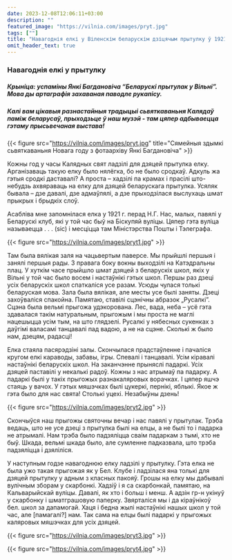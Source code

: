 ```yaml
---
date: 2023-12-08T12:06:11+03:00
description: ""
featured_image: "https://vilnia.com/images/pryt.jpg"
tags: [""]
title: "Навагоднія елкі у Віленскім беларускім дзіцячым прытулку ў 1921 годзе"
omit_header_text: true
---
```

### Навагоднія елкі у прытулку 

##### Крыніца: успаміны Янкі Багдановіча “Беларускі прытулак у Вільні”. Мова ды артаграфія захаваная паводле рукапісу.
##### Калі вам цікавыя разнастайныя традыцыі сьвяткаваньня Калядаў паміж беларусаў, прыходзьце ў наш музэй - там цяпер адбываецца гэтаму прысьвечаная выстава! 

{{< figure src="https://vilnia.com/images/pryt.jpg" title="Сямейныя здымкі сьвяткаваньня Новага году з фотаархіву Янкі Багдановіча" >}}

Кожны год у часы Калядных свят ладзілі для дзяцей прытулка елку. Арганізаваць такую елку было нялёгка, бо не было сродкаў. Адкуль жа гэтыя сродкі даставалі? А проста – хадзілі па крамах і прасілі што-небудзь ахвяраваць на елку для дзяцей беларускага прытулка. Усяляк бывала – дзе давалі, дзе адмаўлялі, а дзе прыходзілася выслухаць шмат прыкрых і брыдкіх слоў.

Асабліва мне запомнілася елка у 1921 г. перад Н.Г. Нас, малых, павялі у Беларускі клуб, які у той час быў на Біскупяй вуліцы. Цяпер гэта вуліца называецца . . . (sic) і месціцца там Міністэрства Пошты і Тэлеграфа.

{{< figure src="https://vilnia.com/images/pryt1.jpg" >}}

Там была вялікая заля на чацьвертым паверсе. Мы прыйшлі першыя і занялі першыя рады. З правага боку вокны выходзілі на Катэдральны плац. У хуткім часе прыйшло шмат дзяцей з беларускіх школ, якіх у Вільні у той час было восем і настаўнікі гэтых школ. Першы раз дзеці усіх беларускіх школ спаткаліся усе разам. Усюды чулася толькі беларуская мова. Зала была вялікая, але месты усе былі заняты. Дзеці захоўваліся спакойна. Памятаю, ставілі сцэнічны абразок „Русалкі”. Сцэна была вельмі прыгожа удэкорована. Лес, вада, неба – усё гэта здавалася такім натуральным, прыгожым і мы проста не маглі нацешыцца усім тым, на што глядзелі. Русалкі у нябесных сукенках з даўгімі валасамі танцавалі пад вадою, а не на сцэне. Сколькі ж было нам, дзецям, радасці!

Елка стаяла пасярэдзіні залы. Скончылася прадстаўленне і пачаліся кругом елкі караводы, забавы, ігры. Спевалі і танцавалі. Усім кіравалі настаўнікі беларускіх школ. На заканчэнне прыняслі падаркі. Усіх дзяцей паставілі у некалькі радоў. Кожны з нас атрымаў па падарку. А падаркі былі у такіх прыгожых разнакаляровых ворачках. І цяпер яшчэ стаяць у вачох. У гэтых мяшэчках былі цукеркі, пернікі, яблыкі. Якое ж гэта было для нас свята! Столькі уцехі. Незабыўны дзень!

{{< figure src="https://vilnia.com/images/pryt2.jpg" >}}

Скончыўся наш прыгожы святочны вечар і нас павялі у прытулак. Трэба ведаць, што не усе дзеці з прытулка былі на елцы, а не былі то і падарка не атрымалі. Нам трэба было падзяліцца сваім падаркам з тымі, хто не быў. Шкада, вельмі шкада было, але сумленне падказвала, што трэба падзяліцца і дзяліліся.

У наступным годзе навагоднюю елку ладзілі у прытулку. Гэта елка не была ужо такая прыгожая як у Бел. Клубе і ладзілася яна толькі для дзяцей прытулку у адным з класных пакояў. Грошы на елку мы дабывалі вулічным зборам у скарбонкі. Хадзіў і я са скарбонкай, памятаю, на Кальварыйскай вуліцы. Давалі, як хто і больш і менш. А адзін гр-н укінуў у скарбонку і шматграшовую паперку. Звярталіся мы і да кіраўнікоў бел. школ за дапамогай. Хаця і бедна жылі настаўнікі нашых школ у той час, але [памагалі?] нам. Так сама на елцы былі падаркі у прыгожых каляровых мяшэчках для усіх дзяцей.

{{< figure src="https://vilnia.com/images/pryt3.jpg" >}}

{{< figure src="https://vilnia.com/images/pryt4.jpg" >}}